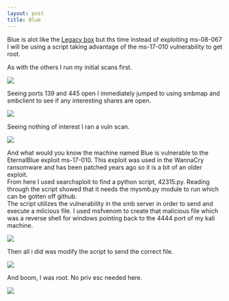 ```yaml
---
layout: post
title: Blue
---
```


<p class="message">
  Blue is alot like the <a href="https://lukej2680.github.io/2020/09/20/legacy/">Legacy box</a> but ths time instead of exploiting ms-08-067 I will be using a script taking advantage of the ms-17-010 vulnerability to get root. 
</p>

As with the others I run my initial scans first.

<img src="https://raw.githubusercontent.com/lukej2680/lukej2680.github.io/blob/master/_images/blue/scan.png">

Seeing ports 139 and 445 open I immediately jumped to using smbmap and smbclient to see if any interesting shares are open.

<img src="https://raw.githubusercontent.com/lukej2680/lukej2680.github.io/blob/master/_images/blue/smb_enum.png">

Seeing nothing of interest I ran a vuln scan.

<img src="https://raw.githubusercontent.com/lukej2680/lukej2680.github.io/blob/master/_images/blue/vuln_scan.png">

And what would you know the machine named Blue is vulnerable to the EternalBlue exploit ms-17-010. This exploit was used in the WannaCry ransomware and has
been patched years ago so it is a bit of an older exploit.\
From here I used searchsploit to find a python script, 42315.py. Reading through the script showed that it needs the mysmb.py module to run which can be gotten
off github.\
The script utilizes the vulnerability in the smb server in order to send and execute a mlicious file. I used msfvenom to create that malicious file which was 
a reverse shell for windows pointing back to the 4444 port of my kali machine.

<img src="https://raw.githubusercontent.com/lukej2680/lukej2680.github.io/blob/master/_images/blue/script.png">

Then all i did was modify the script to send the correct file.

<img src="https://raw.githubusercontent.com/lukej2680/lukej2680.github.io/blob/master/_images/blue/mod_script.png">

And boom, I was root. No priv esc needed here.

<img src="https://raw.githubusercontent.com/lukej2680/lukej2680.github.io/blob/master/_images/blue/root.png">
